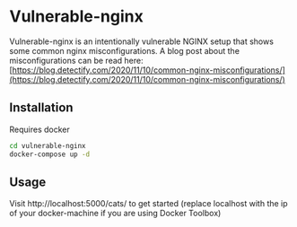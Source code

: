 # Vulnerable-nginx

Vulnerable-nginx is an intentionally vulnerable NGINX setup that shows some common nginx misconfigurations. A blog post about the misconfigurations can be read here: [https://blog.detectify.com/2020/11/10/common-nginx-misconfigurations/](https://blog.detectify.com/2020/11/10/common-nginx-misconfigurations/)

## Installation

Requires docker

```bash
cd vulnerable-nginx
docker-compose up -d
```

## Usage

Visit http://localhost:5000/cats/ to get started (replace localhost with the ip of your docker-machine if you are using Docker Toolbox)